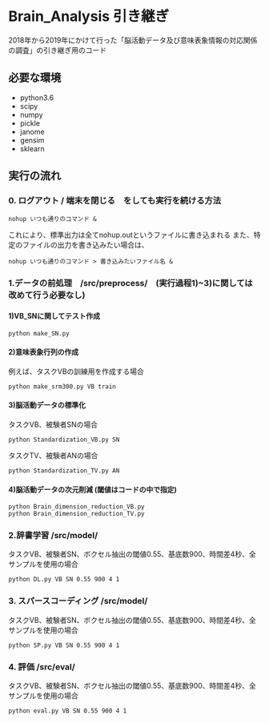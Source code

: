# Brain_Analysis 引き継ぎ

2018年から2019年にかけて行った「脳活動データ及び意味表象情報の対応関係の調査」の引き継ぎ用のコード

## 必要な環境
* python3.6
* scipy
* numpy
* pickle
* janome
* gensim
* sklearn

## 実行の流れ

### 0. ログアウト / 端末を閉じる　をしても実行を続ける方法
    nohup いつも通りのコマンド &
 これにより、標準出力は全てnohup.outというファイルに書き込まれる
 また、特定のファイルの出力を書き込みたい場合は、
    
    nohup いつも通りのコマンド > 書き込みたいファイル名 &
    
### 1.データの前処理　/src/preprocess/　(実行過程1)~3)に関しては改めて行う必要なし)
#### 1)VB_SNに関してテスト作成
    python make_SN.py
    
#### 2)意味表象行列の作成
例えば、タスクVBの訓練用を作成する場合

    python make_srm300.py VB train
    
#### 3)脳活動データの標準化
タスクVB、被験者SNの場合
    
    python Standardization_VB.py SN
    
タスクTV、被験者ANの場合

    python Standardization_TV.py AN
    
#### 4)脳活動データの次元削減 (閾値はコードの中で指定)
    python Brain_dimension_reduction_VB.py
    python Brain_dimension_reduction_TV.py
    
### 2.辞書学習 /src/model/
タスクVB、被験者SN、ボクセル抽出の閾値0.55、基底数900、時間差4秒、全サンプルを使用の場合
  
    python DL.py VB SN 0.55 900 4 1
    
### 3. スパースコーディング /src/model/
タスクVB、被験者SN、ボクセル抽出の閾値0.55、基底数900、時間差4秒、全サンプルを使用の場合

    python SP.py VB SN 0.55 900 4 1
    
### 4. 評価 /src/eval/
タスクVB、被験者SN、ボクセル抽出の閾値0.55、基底数900、時間差4秒、全サンプルを使用の場合

    python eval.py VB SN 0.55 900 4 1
